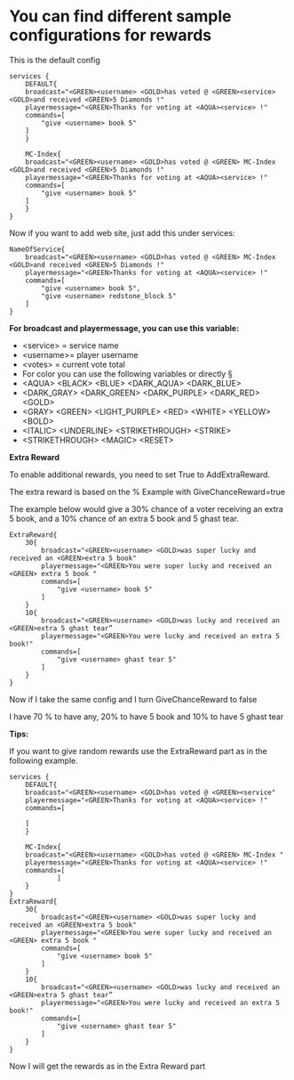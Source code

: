 # **You can find different sample configurations for rewards**

This is the default config
```
services {
	DEFAULT{
	broadcast="<GREEN><username> <GOLD>has voted @ <GREEN><service> <GOLD>and received <GREEN>5 Diamonds !"
	playermessage="<GREEN>Thanks for voting at <AQUA><service> !"
	commands=[
		"give <username> book 5"
	]
	}
	
	MC-Index{
	broadcast="<GREEN><username> <GOLD>has voted @ <GREEN> MC-Index <GOLD>and received <GREEN>5 Diamonds !"
	playermessage="<GREEN>Thanks for voting at <AQUA><service> !"
	commands=[
		"give <username> book 5"
	]
	}
}

```
Now if you want to add web site, just add this under services:
```
NameOfService{
	broadcast="<GREEN><username> <GOLD>has voted @ <GREEN> MC-Index <GOLD>and received <GREEN>5 Diamonds !"
	playermessage="<GREEN>Thanks for voting at <AQUA><service> !"
	commands=[
		"give <username> book 5",
		"give <username> redstone_block 5"
	]
}

```
**For broadcast and playermessage, you can use this variable:**

- &lt;service&gt; = service name
- &lt;username&gt;= player username
- &lt;votes&gt; = current vote total
- For color you can use the following variables or directly §
- &lt;AQUA&gt; &lt;BLACK&gt; &lt;BLUE&gt; &lt;DARK\_AQUA&gt; &lt;DARK\_BLUE&gt;
- &lt;DARK\_GRAY&gt; &lt;DARK\_GREEN&gt; &lt;DARK\_PURPLE&gt; &lt;DARK\_RED&gt; &lt;GOLD&gt;
- &lt;GRAY&gt; &lt;GREEN&gt; &lt;LIGHT\_PURPLE&gt; &lt;RED&gt; &lt;WHITE&gt; &lt;YELLOW&gt; &lt;BOLD&gt;
- &lt;ITALIC&gt; &lt;UNDERLINE&gt; &lt;STRIKETHROUGH&gt; &lt;STRIKE&gt;
- &lt;STRIKETHROUGH&gt; &lt;MAGIC&gt; &lt;RESET&gt;

**Extra Reward**

To enable additional rewards, you need to set True to AddExtraReward.

The extra reward is based on the %
Example with GiveChanceReward=true

The example below would give a 30% chance of a voter receiving an extra 5 book, and a 10% chance of an extra 5 book and 5 ghast tear.
```
ExtraReward{
	30{
		broadcast="<GREEN><username> <GOLD>was super lucky and received an <GREEN>extra 5 book"
		playermessage="<GREEN>You were super lucky and received an <GREEN> extra 5 book "
		commands=[
			"give <username> book 5"
		]
	}
	10{
		broadcast="<GREEN><username> <GOLD>was lucky and received an <GREEN>extra 5 ghast tear”
		playermessage="<GREEN>You were lucky and received an extra 5 book!"
		commands=[
			"give <username> ghast tear 5"
		]
	}
}

```
Now if I take the same config and I turn GiveChanceReward to false

I have 70 % to have any, 20% to have 5 book and 10% to have 5 ghast tear













**Tips:**

If you want to give random rewards use the ExtraReward part as in the following example.
```
services {
	DEFAULT{
	broadcast="<GREEN><username> <GOLD>has voted @ <GREEN><service"
	playermessage="<GREEN>Thanks for voting at <AQUA><service> !"
	commands=[
		
	]
	}
	
	MC-Index{
	broadcast="<GREEN><username> <GOLD>has voted @ <GREEN> MC-Index "
	playermessage="<GREEN>Thanks for voting at <AQUA><service> !"
	commands=[
			]
	}
}
ExtraReward{
	30{
		broadcast="<GREEN><username> <GOLD>was super lucky and received an <GREEN>extra 5 book"
		playermessage="<GREEN>You were super lucky and received an <GREEN> extra 5 book "
		commands=[
			"give <username> book 5"
		]
	}
	10{
		broadcast="<GREEN><username> <GOLD>was lucky and received an <GREEN>extra 5 ghast tear”
		playermessage="<GREEN>You were lucky and received an extra 5 book!"
		commands=[
			"give <username> ghast tear 5"
		]
	}
}

```
Now I will get the rewards as in the Extra Reward part
